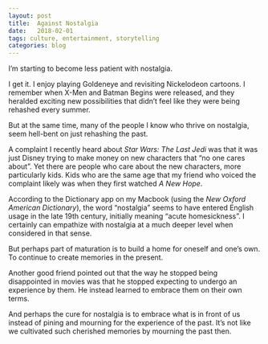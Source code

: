 ```yaml
---
layout: post
title:  Against Nostalgia
date:   2018-02-01
tags: culture, entertainment, storytelling
categories: blog
---
```


I’m starting to become less patient with nostalgia.

I get it. I enjoy playing Goldeneye and revisiting Nickelodeon cartoons. I remember when X-Men and Batman Begins were released, and they heralded exciting new possibilities that didn’t feel like they were being rehashed every summer.

But at the same time, many of the people I know who thrive on nostalgia, seem hell-bent on just rehashing the past.

A complaint I recently heard about *Star Wars: The Last Jedi* was that it was just Disney trying to make money on new characters that “no one cares about”. Yet there are people who care about the new characters, more particularly kids. Kids who are the same age that my friend who voiced the complaint likely was when they first watched *A New Hope*.

According to the Dictionary app on my Macbook (using the *New Oxford American Dictionary*), the word “nostalgia” seems to have entered English usage in the late 19th century, initially meaning “acute homesickness”. I certainly can empathize with nostalgia at a much deeper level when considered in that sense.

But perhaps part of maturation is to build a home for oneself and one’s own. To continue to create memories in the present.

Another good friend pointed out that the way he stopped being disappointed in movies was that he stopped expecting to undergo an experience by them. He instead learned to embrace them on their own terms.

And perhaps the cure for nostalgia is to embrace what is in front of us instead of pining and mourning for the experience of the past. It’s not like we cultivated such cherished memories by mourning the past then.
